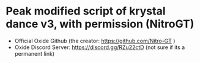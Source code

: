 # Peak modified script of krystal dance v3, with permission (NitroGT)
- Official Oxide Github (the creator: https://github.com/Nitro-GT ) 
- Oxide Discord Server: https://discord.gg/RZu22ctD (not sure if its a permanent link)
